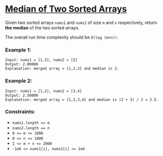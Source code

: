[Median of Two Sorted Arrays](https://leetcode.com/problems/median-of-two-sorted-arrays)
===
Given two sorted arrays `nums1` and `nums2` of size `m` and `n` respectively, return **the median** of the two sorted
arrays.

The overall run time complexity should be `O(log (m+n))`.

### Example 1:

```
Input: nums1 = [1,3], nums2 = [2]
Output: 2.00000
Explanation: merged array = [1,2,3] and median is 2.
```

### Example 2:

```
Input: nums1 = [1,2], nums2 = [3,4]
Output: 2.50000
Explanation: merged array = [1,2,3,4] and median is (2 + 3) / 2 = 2.5.
```

### Constraints:

- `nums1.length == m`
- `nums2.length == n`
- `0 <= m <= 1000`
- `0 <= n <= 1000`
- `1 <= m + n <= 2000`
- `-1e6 <= nums1[i], nums2[i] <= 1e6`